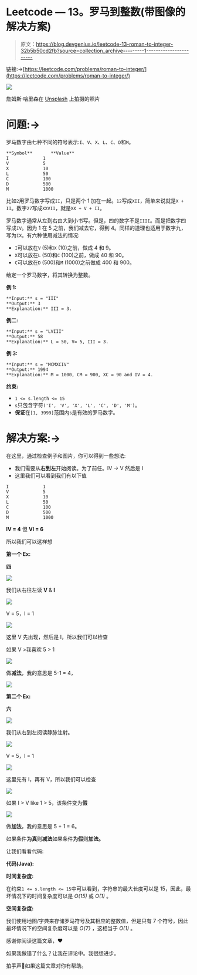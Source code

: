 # Leetcode — 13。罗马到整数(带图像的解决方案)

> 原文：<https://blog.devgenius.io/leetcode-13-roman-to-integer-32b5b50cd2fb?source=collection_archive---------1----------------------->

链接:→[https://leetcode.com/problems/roman-to-integer/](https://leetcode.com/problems/roman-to-integer/)

![](img/df634a8de119c987505a2cbc0d3290d9.png)

詹姆斯·哈里森在 [Unsplash](https://unsplash.com?utm_source=medium&utm_medium=referral) 上拍摄的照片

# **问题:→**

罗马数字由七种不同的符号表示:`I`、`V`、`X`、`L`、`C`、`D`和`M`。

```
**Symbol**       **Value**
I             1
V             5
X             10
L             50
C             100
D             500
M             1000
```

比如`2`用罗马数字写成`II`，只是两个 1 加在一起。`12`写成`XII`，简单来说就是`X + II`。数字`27`写成`XXVII`，就是`XX + V + II`。

罗马数字通常从左到右由大到小书写。但是，四的数字不是`IIII`。而是把数字四写成`IV`。因为 1 在 5 之前，我们减去它，得到 4。同样的道理也适用于数字九，写为`IX`。有六种使用减法的情况:

*   `I`可以放在`V` (5)和`X` (10)之前，做成 4 和 9。
*   `X`可以放在`L` (50)和`C` (100)之前，做成 40 和 90。
*   `C`可以放在`D` (500)和`M` (1000)之前做成 400 和 900。

给定一个罗马数字，将其转换为整数。

**例 1:**

```
**Input:** s = "III"
**Output:** 3
**Explanation:** III = 3.
```

**例二:**

```
**Input:** s = "LVIII"
**Output:** 58
**Explanation:** L = 50, V= 5, III = 3.
```

**例 3:**

```
**Input:** s = "MCMXCIV"
**Output:** 1994
**Explanation:** M = 1000, CM = 900, XC = 90 and IV = 4.
```

**约束:**

*   `1 <= s.length <= 15`
*   `s`只包含字符`('I', 'V', 'X', 'L', 'C', 'D', 'M')`。
*   **保证**在`[1, 3999]`范围内`s`是有效的罗马数字。

# **解决方案:→**

在这里，通过检查例子和图片，你可以得到一些想法:

*   我们需要从**右到左**开始阅读。为了前任。IV → V 然后是 I
*   这里我们可以看到我们有以下值

```
I             1
V             5
X             10
L             50
C             100
D             500
M             1000
```

**IV = 4** 但 **VI = 6**

所以我们可以这样想

**第一个 Ex:**

**四**

![](img/cb11fc898689fef42afd4d67188109b9.png)

我们从右往左读 **V** & **I**

![](img/e54e2ee39e8be6b653f6983d949f5ffe.png)

V = 5，I = 1

![](img/d5df290e347475ce3863706e9256cb42.png)

这里 V 先出现，然后是 I，所以我们可以检查

如果 V >我喜欢 5 > 1

![](img/7319b1306bcec2d6466467f5a69d315a.png)

做**减法**，我的意思是 5-1 = 4，

![](img/fb56147c1666870e757db84adc2cae8b.png)

**第二个 Ex:**

**六**

![](img/81d61ebde322847dad8d8d8d5d51e77c.png)

我们从右到左阅读静脉注射。

![](img/c144cb6abe3942910ea40d07ab66cca0.png)

V = 5，I = 1

![](img/1ff8c2692381d8b79c1caa976b1d73ce.png)

这里先有 I，再有 V，所以我们可以检查

![](img/4839b3df3331d9b3a309662896d9e551.png)

如果 I > V like 1 > 5，该条件变为**假**

![](img/41c3f217c5c8b07610162e2aebfffff9.png)

做**加法**，我的意思是 5 + 1 = 6。

如果条件**为真**则**减法**如果条件**为假**则**加法。**

让我们看看代码:

**代码(Java):**

**时间复杂度:**

在约束`1 <= s.length <= 15`中可以看到，字符串的最大长度可以是 15，因此，最坏情况下的时间复杂度可以是 *O(15)* 或 *O(1)* 。

**空间复杂度:**

我们使用地图/字典来存储罗马符号及其相应的整数值，但是只有 7 个符号，因此最坏情况下的空间复杂度可以是 *O{7}* ，这相当于 *O(1)* 。

感谢你阅读这篇文章，❤

如果我做错了什么？让我在评论中。我很想进步。

拍手声👏如果这篇文章对你有帮助。